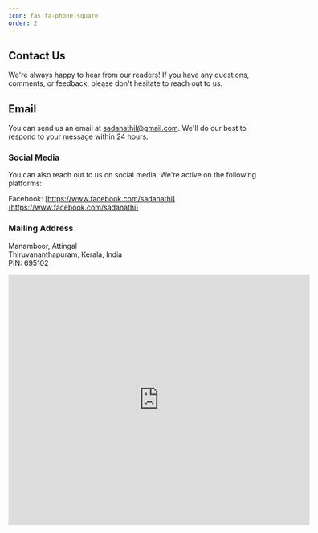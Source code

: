```yaml
---
icon: fas fa-phone-square
order: 2
---
```


## Contact Us
We're always happy to hear from our readers! If you have any questions, comments, or feedback, please don't hesitate to reach out to us.

## Email
You can send us an email at sadanathil@gmail.com. We'll do our best to respond to your message within 24 hours.

### Social Media
You can also reach out to us on social media. We're active on the following platforms:

Facebook: [https://www.facebook.com/sadanathi](https://www.facebook.com/sadanathi)

### Mailing Address

Manamboor, Attingal\
Thiruvananthapuram, Kerala, India\
PIN: 695102


<div class="mapouter"><div class="gmap_canvas"><iframe width="600" height="500" id="gmap_canvas" src="https://maps.google.com/maps?q=sadanathil%20&t=&z=13&ie=UTF8&iwloc=&output=embed" frameborder="0" scrolling="no" marginheight="0" marginwidth="0"></iframe><a href="https://123movies-to.org">123movies</a><br><style>.mapouter{position:relative;text-align:right;height:500px;width:600px;}</style><a href="https://www.embedgooglemap.net">map widget for website</a><style>.gmap_canvas {overflow:hidden;background:none!important;height:500px;width:600px;}</style></div></div>